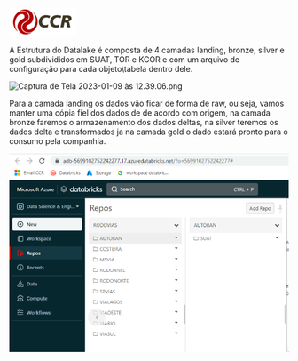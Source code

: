 ![Logo-grupo-ccr-Editado-v3.png](/.attachments/Logo-grupo-ccr-Editado-v3-0259b883-c48a-46a1-8aea-9da7c5b138aa.png)

A Estrutura do Datalake é composta de 4 camadas landing, bronze, silver e gold subdivididos em SUAT, TOR e KCOR e com um arquivo de configuração para cada objeto\tabela dentro dele. 

![Captura de Tela 2023-01-09 às 12.39.06.png](/.attachments/Captura%20de%20Tela%202023-01-09%20às%2012.39.06-0b560f91-bab2-4a1b-8fe2-501d40764630.png)


Para a camada landing os dados vão ficar de forma de raw, ou seja, vamos manter uma cópia fiel dos dados de de acordo com origem, na camada bronze faremos o armazenamento dos dados deltas, na silver teremos os dados delta e transformados ja na camada gold o dado estará pronto para o consumo pela companhia.


![image.png](/.attachments/image-90831555-4f82-4b70-a1e4-89657bd5c14b.png)





